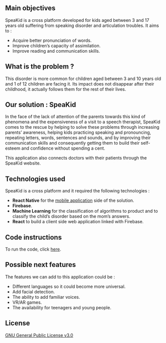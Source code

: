 Main objectives
---------------
SpeaKid is a cross platform developed for kids aged between 3 and 17 years old suffering from speaking disorder and articulation troubles. It aims to :  

- Acquire better pronunciation of words.
- Improve children’s capacity of assimilation.
- Improve reading and communication skills.  

What is the problem ?
---------------------
This disorder is more common for children aged between 3 and 10 years old and 1 of 12 children are facing it. Its impact does not disappear after their childhood, it actually follows them for the rest of their lives.   

Our solution : SpeaKid
-----------------------
In the face of the lack of attention of the parents towards this kind of phenomena and the expensiveness of a visit to a speech therapist, SpeaKid comes to the rescue by helping to solve these problems through increasing parents’ awareness, helping kids practicing speaking and pronouncing, repeating letters, words, sentences and sounds, and by improving their communication skills and consequently getting them to build their self-esteem and confidence without spending a cent.  

This application also connects doctors with their patients through the SpeaKid website.

Technologies used
------------------
SpeaKid is a cross platform and it required the following technologies :  
- **React Native** for the [mobile application](https://github.com/DSC-ENSB/Speakid) side of the solution.  
- **Firebase**.  
- **Machine Learning** for the classification of algorithms to product and to classify the child’s disorder based on the mom’s answers.
- **React** to build a client side web application linked with Firebase.  

Code instructions
------------------
To run the code, click [here](https://github.com/DSC-ENSB/Speakid-web/blob/main/install.md).

Possible next features
----------------------
The features we can add to this application could be :  
- Different languages so it could become more universal.  
- Add facial detection.  
- The ability to add familiar voices.  
- VR/AR games.
- The availability for teenagers and young people.  

License
--------
[GNU General Public License v3.0](https://choosealicense.com/licenses/gpl-3.0/#)
